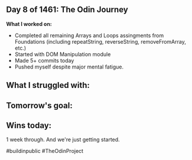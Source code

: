 ##  Day 8 of 1461: The Odin Journey

**What I worked on:**
- Completed all remaining Arrays and Loops assingments from Foundations (including repeatString, reverseString, removeFromArray, etc.)
- Started with DOM Manipulation module
- Made 5+ commits today
- Pushed myself despite major mental fatigue.

**What I struggled with:**
- 

**Tomorrow's goal:**
- 

**Wins today:**
- 

1 week through. And we're just getting started.

#buildinpublic #TheOdinProject
